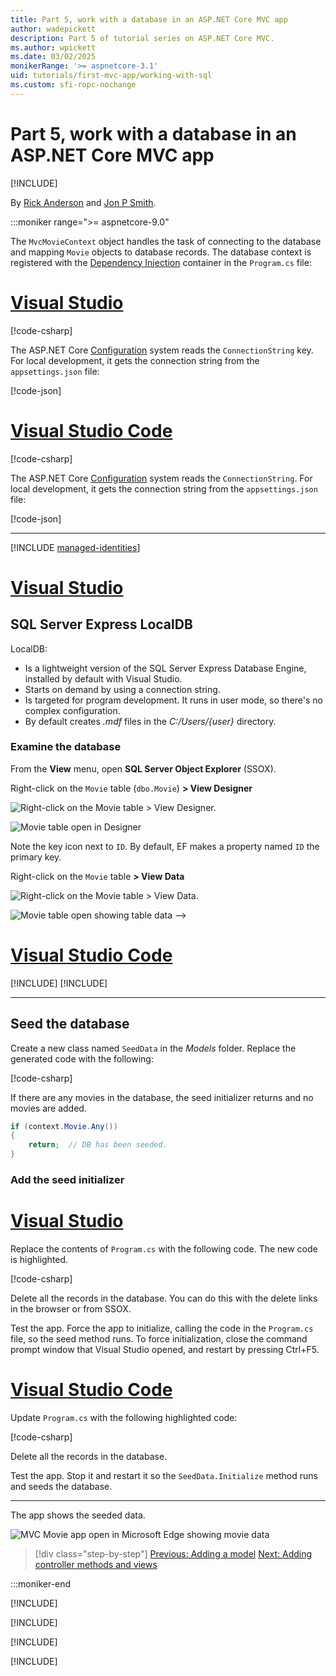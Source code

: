 ```yaml
---
title: Part 5, work with a database in an ASP.NET Core MVC app
author: wadepickett
description: Part 5 of tutorial series on ASP.NET Core MVC.
ms.author: wpickett
ms.date: 03/02/2025
monikerRange: '>= aspnetcore-3.1'
uid: tutorials/first-mvc-app/working-with-sql
ms.custom: sfi-ropc-nochange
---
```


# Part 5, work with a database in an ASP.NET Core MVC app

[!INCLUDE[](~/includes/not-latest-version.md)]

By [Rick Anderson](https://twitter.com/RickAndMSFT) and [Jon P Smith](https://twitter.com/thereformedprog).

:::moniker range=">= aspnetcore-9.0"

The `MvcMovieContext` object handles the task of connecting to the database and mapping `Movie` objects to database records. The database context is registered with the [Dependency Injection](xref:fundamentals/dependency-injection) container in the `Program.cs` file:

# [Visual Studio](#tab/visual-studio)

[!code-csharp[](~/tutorials/first-mvc-app/start-mvc/sample/MvcMovie90/Program.cs?name=snippet_FirstSQLServer&highlight=2-3)]

The ASP.NET Core [Configuration](xref:fundamentals/configuration/index) system reads the `ConnectionString` key. For local development, it gets the connection string from the `appsettings.json` file:

[!code-json[](~/tutorials/first-mvc-app/start-mvc/sample/MvcMovie90/appsettings.json?highlight=2&range=9-11)]

# [Visual Studio Code](#tab/visual-studio-code)

[!code-csharp[](~/tutorials/first-mvc-app/start-mvc/sample/MvcMovie90/Program.cs?name=snippet_FirstSQLite&highlight=3-4)]

The ASP.NET Core [Configuration](xref:fundamentals/configuration/index) system reads the `ConnectionString`. For local development, it gets the connection string from the `appsettings.json` file:

[!code-json[](~/tutorials/first-mvc-app/start-mvc/sample/MvcMovie90/appsettings_SQLite.json?highlight=2&range=9-11)]

---

[!INCLUDE [managed-identities](~/includes/managed-identities-test-non-production.md)]

# [Visual Studio](#tab/visual-studio)

## SQL Server Express LocalDB

LocalDB:

* Is a lightweight version of the SQL Server Express Database Engine, installed by default with Visual Studio.
* Starts on demand by using a connection string.
* Is targeted for program development. It runs in user mode, so there's no complex configuration.
* By default creates *.mdf* files in the *C:/Users/{user}* directory.

### Examine the database

From the **View** menu, open **SQL Server Object Explorer** (SSOX).

Right-click on the `Movie` table (`dbo.Movie`) **> View Designer**

![Right-click on the Movie table > View Designer.](~/tutorials/first-mvc-app/working-with-sql/_static/8/designvs22v17.8.0.png)

![Movie table open in Designer](~/tutorials/first-mvc-app/working-with-sql/_static/8/dv_vs22v17.8.0.png)

Note the key icon next to `ID`. By default, EF makes a property named `ID` the primary key.

Right-click on the `Movie` table **> View Data**

![Right-click on the Movie table > View Data.](~/tutorials/first-mvc-app/working-with-sql/_static/8/ssox2_vs22v17.8.0.png)

![Movie table open showing table data](~/tutorials/first-mvc-app/working-with-sql/_static/8/vd_vs22_17.8.0.png)
-->

# [Visual Studio Code](#tab/visual-studio-code)

[!INCLUDE[](~/includes/rp/sqlite.md)]
[!INCLUDE[](~/includes/RP-mvc-shared/sqlite-warn.md)]

---
<!-- End of VS tabs -->

## Seed the database

Create a new class named `SeedData` in the *Models* folder. Replace the generated code with the following:

[!code-csharp[](~/tutorials/first-mvc-app/start-mvc/sample/mvcmovie90/Models/SeedData.cs?name=snippet_FirstVersion)]

If there are any movies in the database, the seed initializer returns and no movies are added.

```csharp
if (context.Movie.Any())
{
    return;  // DB has been seeded.
}
```

<a name="si"></a>

### Add the seed initializer

# [Visual Studio](#tab/visual-studio)

Replace the contents of `Program.cs` with the following code. The new code is highlighted.

[!code-csharp[](~/tutorials/first-mvc-app/start-mvc/sample/MvcMovie90/Program.cs?name=snippet_SQLServerSeedData&highlight=4,14-20)]

Delete all the records in the database. You can do this with the delete links in the browser or from SSOX.

Test the app. Force the app to initialize, calling the code in the `Program.cs` file, so the seed method runs. To force initialization, close the command prompt window that Visual Studio opened, and restart by pressing Ctrl+F5.

# [Visual Studio Code](#tab/visual-studio-code)

Update `Program.cs` with the following highlighted code:

[!code-csharp[](~/tutorials/first-mvc-app/start-mvc/sample/MvcMovie90/Program.cs?name=snippet_SQLiteSeedData&highlight=4,15-20)]

Delete all the records in the database.

Test the app. Stop it and restart it so the `SeedData.Initialize` method runs and seeds the database.

---

The app shows the seeded data.

![MVC Movie app open in Microsoft Edge showing movie data](~/tutorials/first-mvc-app/working-with-sql/_static/9/m90.png)

> [!div class="step-by-step"]
> [Previous: Adding a model](~/tutorials/first-mvc-app/adding-model.md)
> [Next: Adding controller methods and views](~/tutorials/first-mvc-app/controller-methods-views.md)

:::moniker-end

[!INCLUDE[](~/tutorials/first-mvc-app/working-with-sql/includes/working-with-sql8.md)]

[!INCLUDE[](~/tutorials/first-mvc-app/working-with-sql/includes/working-with-sql7.md)]

[!INCLUDE[](~/tutorials/first-mvc-app/working-with-sql/includes/working-with-sql6.md)]

[!INCLUDE[](~/tutorials/first-mvc-app/working-with-sql/includes/working-with-sql3-5.md)]
